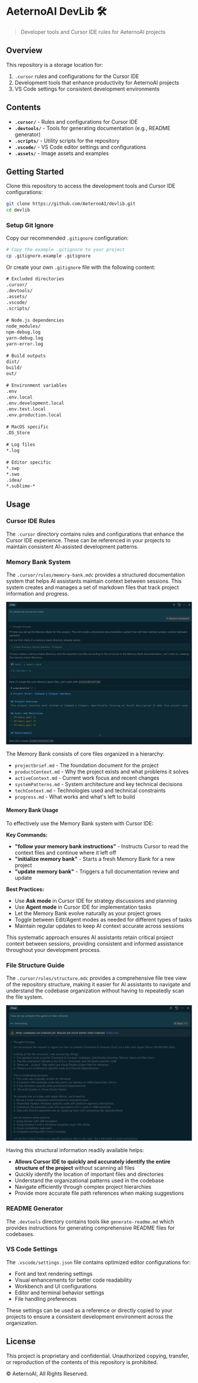 # AeternoAI DevLib 🛠️

> Developer tools and Cursor IDE rules for AeternoAI projects

## Overview

This repository is a storage location for:
1. `.cursor` rules and configurations for the Cursor IDE
2. Development tools that enhance productivity for AeternoAI projects
3. VS Code settings for consistent development environments

## Contents

- **`.cursor/`** - Rules and configurations for Cursor IDE
- **`.devtools/`** - Tools for generating documentation (e.g., README generator)
- **`.scripts/`** - Utility scripts for the repository
- **`.vscode/`** - VS Code editor settings and configurations
- **`.assets/`** - Image assets and examples

## Getting Started

Clone this repository to access the development tools and Cursor IDE configurations:

```bash
git clone https://github.com/AeternoAI/devlib.git
cd devlib
```

### Setup Git Ignore

Copy our recommended `.gitignore` configuration:

```bash
# Copy the example .gitignore to your project
cp .gitignore.example .gitignore
```

Or create your own `.gitignore` file with the following content:

```
# Excluded directories
.cursor/
.devtools/
.assets/
.vscode/
.scripts/

# Node.js dependencies
node_modules/
npm-debug.log
yarn-debug.log
yarn-error.log

# Build outputs
dist/
build/
out/

# Environment variables
.env
.env.local
.env.development.local
.env.test.local
.env.production.local

# MacOS specific
.DS_Store

# Log files
*.log

# Editor specific
*.swp
*.swo
.idea/
*.sublime-* 
```

## Usage

### Cursor IDE Rules

The `.cursor` directory contains rules and configurations that enhance the Cursor IDE experience. These can be referenced in your projects to maintain consistent AI-assisted development patterns.

### Memory Bank System

The `.cursor/rules/memory-bank.mdc` provides a structured documentation system that helps AI assistants maintain context between sessions. This system creates and manages a set of markdown files that track project information and progress.

![Memory Bank Example](./.assets/memory-bank-example.png)

The Memory Bank consists of core files organized in a hierarchy:
- `projectbrief.md` - The foundation document for the project
- `productContext.md` - Why the project exists and what problems it solves
- `activeContext.md` - Current work focus and recent changes
- `systemPatterns.md` - System architecture and key technical decisions
- `techContext.md` - Technologies used and technical constraints
- `progress.md` - What works and what's left to build

#### Memory Bank Usage

To effectively use the Memory Bank system with Cursor IDE:

**Key Commands:**
- **"follow your memory bank instructions"** - Instructs Cursor to read the context files and continue where it left off
- **"initialize memory bank"** - Starts a fresh Memory Bank for a new project
- **"update memory bank"** - Triggers a full documentation review and update

**Best Practices:**
- Use **Ask mode** in Cursor IDE for strategy discussions and planning
- Use **Agent mode** in Cursor IDE for implementation tasks
- Let the Memory Bank evolve naturally as your project grows
- Toggle between Edit/Agent modes as needed for different types of tasks
- Maintain regular updates to keep AI context accurate across sessions

This systematic approach ensures AI assistants retain critical project context between sessions, providing consistent and informed assistance throughout your development process.

### File Structure Guide

The `.cursor/rules/structure.mdc` provides a comprehensive file tree view of the repository structure, making it easier for AI assistants to navigate and understand the codebase organization without having to repeatedly scan the file system.

![Structure Example](./.assets/structure-example.png)

Having this structural information readily available helps:
- **Allows Cursor IDE to quickly and accurately identify the entire structure of the project** without scanning all files
- Quickly identify the location of important files and directories
- Understand the organizational patterns used in the codebase
- Navigate efficiently through complex project hierarchies
- Provide more accurate file path references when making suggestions

### README Generator

The `.devtools` directory contains tools like `generate-readme.md` which provides instructions for generating comprehensive README files for codebases.

### VS Code Settings

The `.vscode/settings.json` file contains optimized editor configurations for:
- Font and text rendering settings
- Visual enhancements for better code readability
- Workbench and UI configurations
- Editor and terminal behavior settings
- File handling preferences

These settings can be used as a reference or directly copied to your projects to ensure a consistent development environment across the organization.

## License

This project is proprietary and confidential. Unauthorized copying, transfer, or reproduction of the contents of this repository is prohibited.

© AeternoAI, All Rights Reserved.
